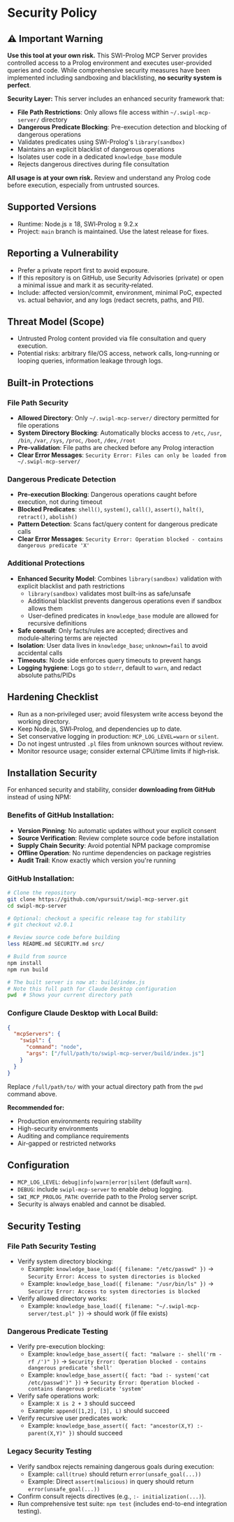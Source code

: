 # Security Policy

## ⚠️ Important Warning

**Use this tool at your own risk.** This SWI-Prolog MCP Server provides controlled access to a Prolog environment and executes user-provided queries and code. While comprehensive security measures have been implemented including sandboxing and blacklisting, **no security system is perfect**. 

**Security Layer:** This server includes an enhanced security framework that:
- **File Path Restrictions**: Only allows file access within `~/.swipl-mcp-server/` directory
- **Dangerous Predicate Blocking**: Pre-execution detection and blocking of dangerous operations
- Validates predicates using SWI-Prolog's `library(sandbox)`
- Maintains an explicit blacklist of dangerous operations
- Isolates user code in a dedicated `knowledge_base` module
- Rejects dangerous directives during file consultation

**All usage is at your own risk.** Review and understand any Prolog code before execution, especially from untrusted sources.

## Supported Versions
- Runtime: Node.js ≥ 18, SWI‑Prolog ≥ 9.2.x
- Project: `main` branch is maintained. Use the latest release for fixes.

## Reporting a Vulnerability
- Prefer a private report first to avoid exposure.
- If this repository is on GitHub, use Security Advisories (private) or open a minimal issue and mark it as security‑related.
- Include: affected version/commit, environment, minimal PoC, expected vs. actual behavior, and any logs (redact secrets, paths, and PII).

## Threat Model (Scope)
- Untrusted Prolog content provided via file consultation and query execution.
- Potential risks: arbitrary file/OS access, network calls, long‑running or looping queries, information leakage through logs.

## Built‑in Protections

### File Path Security
- **Allowed Directory**: Only `~/.swipl-mcp-server/` directory permitted for file operations
- **System Directory Blocking**: Automatically blocks access to `/etc`, `/usr`, `/bin`, `/var`, `/sys`, `/proc`, `/boot`, `/dev`, `/root`
- **Pre-validation**: File paths are checked before any Prolog interaction
- **Clear Error Messages**: `Security Error: Files can only be loaded from ~/.swipl-mcp-server/`

### Dangerous Predicate Detection
- **Pre-execution Blocking**: Dangerous operations caught before execution, not during timeout
- **Blocked Predicates**: `shell()`, `system()`, `call()`, `assert()`, `halt()`, `retract()`, `abolish()`
- **Pattern Detection**: Scans fact/query content for dangerous predicate calls
- **Clear Error Messages**: `Security Error: Operation blocked - contains dangerous predicate 'X'`

### Additional Protections
- **Enhanced Security Model**: Combines `library(sandbox)` validation with explicit blacklist and path restrictions
  - `library(sandbox)` validates most built-ins as safe/unsafe
  - Additional blacklist prevents dangerous operations even if sandbox allows them
  - User-defined predicates in `knowledge_base` module are allowed for recursive definitions
- **Safe consult**: Only facts/rules are accepted; directives and module‑altering terms are rejected
- **Isolation**: User data lives in `knowledge_base`; `unknown=fail` to avoid accidental calls
- **Timeouts**: Node side enforces query timeouts to prevent hangs
- **Logging hygiene**: Logs go to `stderr`, default to `warn`, and redact absolute paths/PIDs

## Hardening Checklist
- Run as a non‑privileged user; avoid filesystem write access beyond the working directory.
- Keep Node.js, SWI‑Prolog, and dependencies up to date.
- Set conservative logging in production: `MCP_LOG_LEVEL=warn` or `silent`.
- Do not ingest untrusted `.pl` files from unknown sources without review.
- Monitor resource usage; consider external CPU/time limits if high‑risk.

## Installation Security

For enhanced security and stability, consider **downloading from GitHub** instead of using NPM:

### Benefits of GitHub Installation:
- **Version Pinning**: No automatic updates without your explicit consent
- **Source Verification**: Review complete source code before installation
- **Supply Chain Security**: Avoid potential NPM package compromise
- **Offline Operation**: No runtime dependencies on package registries
- **Audit Trail**: Know exactly which version you're running

### GitHub Installation:
```bash
# Clone the repository
git clone https://github.com/vpursuit/swipl-mcp-server.git
cd swipl-mcp-server

# Optional: checkout a specific release tag for stability
# git checkout v2.0.1

# Review source code before building
less README.md SECURITY.md src/

# Build from source
npm install
npm run build

# The built server is now at: build/index.js
# Note this full path for Claude Desktop configuration
pwd  # Shows your current directory path
```

### Configure Claude Desktop with Local Build:
```json
{
  "mcpServers": {
    "swipl": {
      "command": "node",
      "args": ["/full/path/to/swipl-mcp-server/build/index.js"]
    }
  }
}
```
Replace `/full/path/to/` with your actual directory path from the `pwd` command above.

**Recommended for:**
- Production environments requiring stability
- High-security environments
- Auditing and compliance requirements
- Air-gapped or restricted networks

## Configuration
- `MCP_LOG_LEVEL`: `debug|info|warn|error|silent` (default `warn`).
- `DEBUG`: include `swipl-mcp-server` to enable debug logging.
- `SWI_MCP_PROLOG_PATH`: override path to the Prolog server script.
- Security is always enabled and cannot be disabled.

## Security Testing

### File Path Security Testing
- Verify system directory blocking:
  - Example: `knowledge_base_load({ filename: "/etc/passwd" })` → `Security Error: Access to system directories is blocked`
  - Example: `knowledge_base_load({ filename: "/usr/bin/ls" })` → `Security Error: Access to system directories is blocked`
- Verify allowed directory works:
  - Example: `knowledge_base_load({ filename: "~/.swipl-mcp-server/test.pl" })` → should work (if file exists)

### Dangerous Predicate Testing
- Verify pre-execution blocking:
  - Example: `knowledge_base_assert({ fact: "malware :- shell('rm -rf /')" })` → `Security Error: Operation blocked - contains dangerous predicate 'shell'`
  - Example: `knowledge_base_assert({ fact: "bad :- system('cat /etc/passwd')" })` → `Security Error: Operation blocked - contains dangerous predicate 'system'`
- Verify safe operations work:
  - Example: `X is 2 + 3` should succeed
  - Example: `append([1,2], [3], L)` should succeed
- Verify recursive user predicates work:
  - Example: `knowledge_base_assert({ fact: "ancestor(X,Y) :- parent(X,Y)" })` should succeed

### Legacy Security Testing
- Verify sandbox rejects remaining dangerous goals during execution:
  - Example: `call(true)` should return `error(unsafe_goal(...))`
  - Example: Direct `assert(malicious)` in query should return `error(unsafe_goal(...))`
- Confirm consult rejects directives (e.g., `:- initialization(...)`).
- Run comprehensive test suite: `npm test` (includes end-to-end integration testing).
